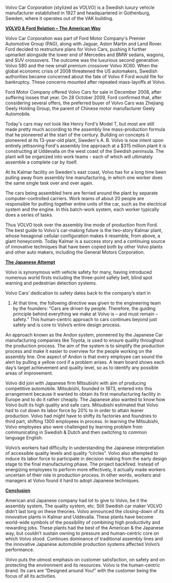 Volvo Car Corporation (stylized as VOLVO) is a Swedish luxury vehicle
manufacturer established in 1927 and headquartered in Gothenburg,
Sweden, where it operates out of the VAK building.

**<u>VOLVO & Ford Relation – The American Way</u>**

Volvo Car Corporation was part of Ford Motor Company's Premier
Automotive Group (PAG), along with Jaguar, Aston Martin and Land Rover.
Ford decided to restructure plans for Volvo Cars, pushing it further
upmarket alongside the lower end of Mercedes and BMW sedans, wagons, and
SUV crossovers. The outcome was the luxurious second generation Volvo
S80 and the new small premium crossover Volvo XC60. When the global
economic crisis of 2008 threatened the US automakers, Swedish
authorities became concerned about the fate of Volvo if Ford would file
for bankruptcy. These concerns mounted after repeated mass-layoffs at
Volvo.

Ford Motor Company offered Volvo Cars for sale in December 2008, after
suffering losses that year. On 28 October 2009, Ford confirmed that,
after considering several offers, the preferred buyer of Volvo Cars was
Zhejiang Geely Holding Group, the parent of Chinese motor manufacturer
Geely Automobile.

Today's cars may not look like Henry Ford's Model T, but most are still
made pretty much according to the assembly line mass-production formula
that he pioneered at the start of the century. Building on concepts it
pioneered at its 13-year-old plant, Sweden's A. B. Volvo is now intent
upon entirely jettisoning Ford's assembly line approach at a \$315
million plant it is constructing at Uddevalla on the west coast of the
Swedish peninsula. The plant will be organized into work teams - each of
which will ultimately assemble a complete car by itself.

At its Kalmar facility on Sweden's east coast, Volvo has for a long time
been pulling away from assembly line manufacturing, in which one worker
does the same single task over and over again.

The cars being assembled here are ferried around the plant by separate
computer-controlled carriers. Work teams of about 20 people are
responsible for putting together entire units of the car, such as the
electrical system and the engine. In this batch-work system, each worker
typically does a series of tasks.

Thus VOLVO took over the assembly line mode of production from Ford. The
best guide to Volvo's car-making future is the two-story Kalmar plant,
whose hexagonal cellular configuration makes it resemble, from above, a
giant honeycomb. Today Kalmar is a success story and a continuing source
of innovative techniques that have been copied both by other Volvo
plants and other auto makers, including the General Motors Corporation.

**<u>The Japanese Attempt</u>**

Volvo is synonymous with vehicle safety for many, having introduced
numerous world firsts including the three-point safety belt, blind spot
warning and pedestrian detection systems.

Volvo Cars’ dedication to safety dates back to the company’s start in
1.    At that time, the following directive was given to the engineering
team by the founders: “Cars are driven by people. Therefore, the guiding
principle behind everything we make at Volvo is – and must remain –
safety.” This human-centric approach to cars continues beyond just
safety and is core to Volvo’s entire design process.

An approach known as the Andon system, pioneered by the Japanese Car
manufacturing companies like Toyota, is used to ensure quality
throughout the production process. The aim of the system is to simplify
the production process and make it easier to overview for the people
working on the assembly line. One aspect of Andon is that every employee
can sound the alert by pulling a yellow cord if a problem arises. A team
board shows each day’s target achievement and quality level, so as to
identify any possible areas of improvement.

Volvo did join with Japanese firm Mitsubishi with aim of producing
competitive automobile. Mitsubishi, founded in 1873, entered into this
arrangement because it wanted to obtain its first manufacturing facility
in Europe and to do it rather cheaply. The Japanese also wanted to know
how Volvo built its high quality and safe cars. Mitsubishi estimated
that Volvo had to cut down its labor force by 20% to in order to attain
leaner production. Volvo had might have to shifty its factories and
foundries to third part, shifting 1300 employees in process. In learning
the Mitsubishi, Volvo employees also were challenged by learning problem
from communicating in Swedish & Dutch and then switching to common
language English.

Volvo’s workers had difficulty in understanding the Japanese
interpretation of accessible quality levels and quality “circles”. Volvo
also attempted to induce its labor force to participate in decision
making from the early design stage to the final manufacturing phase. The
project backfired. Instead of energizing employees to perform more
effectively, it actually made workers uncertain of their role in
production process. In other words, workers and managers at Volvo found
it hard to adopt Japanese techniques.

**<u>Conclusion</u>**

American and Japanese company had lot to give to Volvo, be it the
assembly system, The quality system, etc. Still Swedish car maker VOLVO
didn’t last long on these theories. Volvo announced the closing-down of
its innovative plants in Kalmar and Uddevalla. These plants have become
world-wide symbols of the possibility of combining high productivity and
rewarding jobs. These plants had the best of the American & the Japanese
way, but couldn’t sustain owning to pressure and human-centric core on
which Volvo stood. Continues dominance of traditional assembly lines and
the innovative Japanese automobile production systems affected Volvo’s
performance.

Volvo puts the utmost emphasis on customer satisfaction, on safety and
on protecting the environment and its resources. Volvo is the
human-centric brand. Its cars are “Designed around You!” with the
customer being the focus of all its activities.
